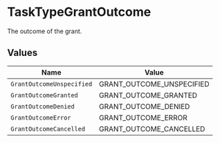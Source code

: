 # TaskTypeGrantOutcome

 The outcome of the grant.



## Values

| Name                      | Value                     |
| ------------------------- | ------------------------- |
| `GrantOutcomeUnspecified` | GRANT_OUTCOME_UNSPECIFIED |
| `GrantOutcomeGranted`     | GRANT_OUTCOME_GRANTED     |
| `GrantOutcomeDenied`      | GRANT_OUTCOME_DENIED      |
| `GrantOutcomeError`       | GRANT_OUTCOME_ERROR       |
| `GrantOutcomeCancelled`   | GRANT_OUTCOME_CANCELLED   |
